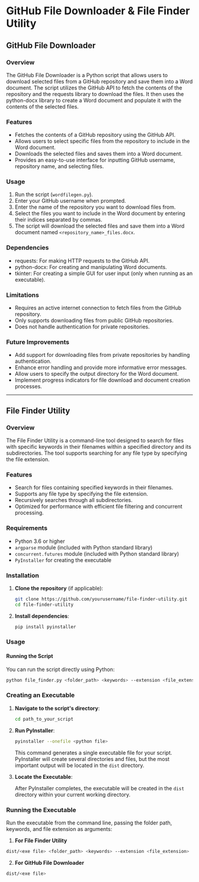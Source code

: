 # GitHub File Downloader & File Finder Utility

## GitHub File Downloader

### Overview

The GitHub File Downloader is a Python script that allows users to download selected files from a GitHub repository and save them into a Word document. The script utilizes the GitHub API to fetch the contents of the repository and the requests library to download the files. It then uses the python-docx library to create a Word document and populate it with the contents of the selected files.

### Features

- Fetches the contents of a GitHub repository using the GitHub API.
- Allows users to select specific files from the repository to include in the Word document.
- Downloads the selected files and saves them into a Word document.
- Provides an easy-to-use interface for inputting GitHub username, repository name, and selecting files.

### Usage

1. Run the script (`wordfilegen.py`).
2. Enter your GitHub username when prompted.
3. Enter the name of the repository you want to download files from.
4. Select the files you want to include in the Word document by entering their indices separated by commas.
5. The script will download the selected files and save them into a Word document named `<repository_name>_files.docx`.

### Dependencies

- requests: For making HTTP requests to the GitHub API.
- python-docx: For creating and manipulating Word documents.
- tkinter: For creating a simple GUI for user input (only when running as an executable).

### Limitations

- Requires an active internet connection to fetch files from the GitHub repository.
- Only supports downloading files from public GitHub repositories.
- Does not handle authentication for private repositories.

### Future Improvements

- Add support for downloading files from private repositories by handling authentication.
- Enhance error handling and provide more informative error messages.
- Allow users to specify the output directory for the Word document.
- Implement progress indicators for file download and document creation processes.

---

## File Finder Utility

### Overview

The File Finder Utility is a command-line tool designed to search for files with specific keywords in their filenames within a specified directory and its subdirectories. The tool supports searching for any file type by specifying the file extension.

### Features

- Search for files containing specified keywords in their filenames.
- Supports any file type by specifying the file extension.
- Recursively searches through all subdirectories.
- Optimized for performance with efficient file filtering and concurrent processing.

### Requirements

- Python 3.6 or higher
- `argparse` module (included with Python standard library)
- `concurrent.futures` module (included with Python standard library)
- `PyInstaller` for creating the executable

### Installation

1. **Clone the repository** (if applicable):
    ```sh
    git clone https://github.com/yourusername/file-finder-utility.git
    cd file-finder-utility
    ```

2. **Install dependencies**:
    ```sh
    pip install pyinstaller
    ```

### Usage

#### Running the Script

You can run the script directly using Python:

```sh
python file_finder.py <folder_path> <keywords> --extension <file_extension>
```

### Creating an Executable

1. **Navigate to the script's directory**:
    ```sh
    cd path_to_your_script
    ```

2. **Run PyInstaller**:
    ```sh
    pyinstaller --onefile <python file>
    ```

    This command generates a single executable file for your script. PyInstaller will create several directories and files, but the most important output will be located in the `dist` directory.

3. **Locate the Executable**:
   
    After PyInstaller completes, the executable will be created in the `dist` directory within your current working directory.

### Running the Executable

Run the executable from the command line, passing the folder path, keywords, and file extension as arguments:
1. **For File Finder Utility**
```sh
dist/<exe file> <folder_path> <keywords> --extension <file_extension>
```
2. **For  GitHub File Downloader**
```sh
dist/<exe file>
```


